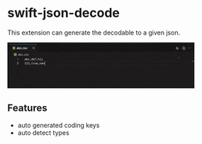 # swift-json-decode

This extension can generate the decodable to a given json.

![](./demonstration.gif)

## Features
- auto generated coding keys
- auto detect types
